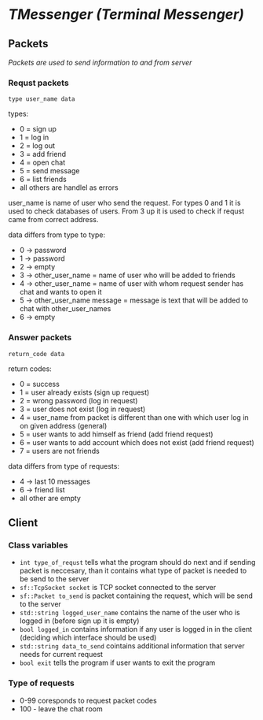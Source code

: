 # *TMessenger (Terminal Messenger)*

## Packets
*Packets are used to send information to and from server*

### Requst packets
```type user_name data```

types:
- 0 = sign up
- 1 = log in
- 2 = log out
- 3 = add friend
- 4 = open chat
- 5 = send message
- 6 = list friends
- all others are handlel as errors

user_name is name of user who send the request. For types 0 and 1 it is used to check databases of users. From 3 up it is used to check if requst came from correct address. 

data differs from type to type:
- 0 -> password
- 1 -> password
- 2 -> empty
- 3 -> other_user_name = name of user who will be added to friends
- 4 -> other_user_name = name of user with whom request sender has chat and wants to open it
- 5 -> other_user_name message = message is text that will be added to chat with other_user_names
- 6 -> empty

### Answer packets
```return_code data```

return codes:
- 0 = success
- 1 = user already exists (sign up request)
- 2 = wrong password (log in request)
- 3 = user does not exist (log in request)
- 4 = user_name from packet is different than one with which user log in on given address (general)
- 5 = user wants to add himself as friend (add friend request)
- 6 = user wants to add account which does not exist (add friend request)
- 7 = users are not friends

data differs from type of requests:
- 4 -> last 10 messages
- 6 -> friend list
- all other are empty

## Client

### Class variables

- ```int type_of_requst``` tells what the program should do next and if sending packet is neccesary, than it contains what type of packet is needed to be send to the server
- ```sf::TcpSocket socket``` is TCP socket connected to the server
- ```sf::Packet to_send``` is packet containing the request, which will be send to the server
- ```std::string logged_user_name``` contains the name of the user who is logged in (before sign up it is empty)
- ```bool logged_in``` contains information if any user is logged in in the client (deciding which interface should be used)
- ```std::string data_to_send``` cointains additional information that server needs for current request 
- ```bool exit``` tells the program if user wants to exit the program

### Type of requests

- 0-99 coresponds to request packet codes
- 100 - leave the chat room
